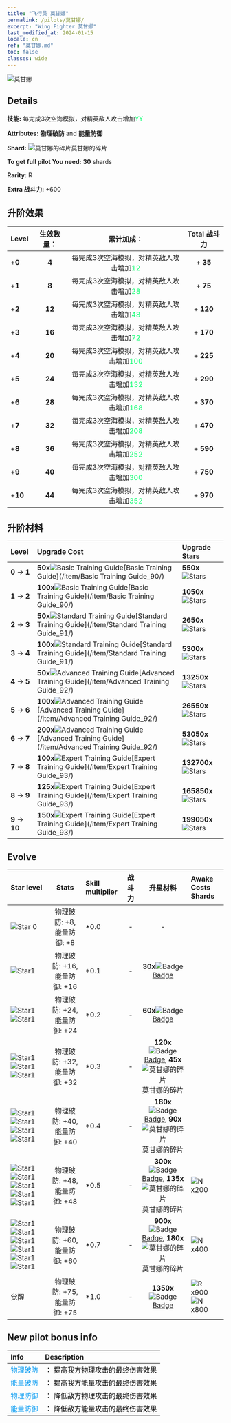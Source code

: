 ```yaml
---
title: "飞行员 莫甘娜"
permalink: /pilots/莫甘娜/
excerpt: "Wing Fighter 莫甘娜"
last_modified_at: 2024-01-15
locale: cn
ref: "莫甘娜.md"
toc: false
classes: wide
---
```



 ![莫甘娜](/images/pilots/aviator_piece_4007.png)

## Details

 **技能:** 每完成3次空海模拟，对精英敌人攻击增加<span style="color: #03ff6b">YY</span><br/><span style="color: #000000;"></span> 

 **Attributes:** **物理破防** and **能量防御**

 **Shard:** ![莫甘娜的碎片](/images/pilots/Morgana_Shard_p.png)莫甘娜的碎片 

 **To get full pilot You need:** **30** shards 

 **Rarity:** R 

 **Extra 战斗力:** +600 



## 升阶效果

  |  Level | 生效数量： |     累计加成：    | Total 战斗力 |
  |:----|:-----:|:-------------------:|:-------:|
  | +**0**  | **4**  | 每完成3次空海模拟，对精英敌人攻击增加<span style="color: #03ff6b">12</span><br/><span style="color: #000000;"></span>  | + **35** |
  | +**1**  | **8**  | 每完成3次空海模拟，对精英敌人攻击增加<span style="color: #03ff6b">28</span><br/><span style="color: #000000;"></span>  | + **75** |
  | +**2**  | **12**  | 每完成3次空海模拟，对精英敌人攻击增加<span style="color: #03ff6b">48</span><br/><span style="color: #000000;"></span>  | + **120** |
  | +**3**  | **16**  | 每完成3次空海模拟，对精英敌人攻击增加<span style="color: #03ff6b">72</span><br/><span style="color: #000000;"></span>  | + **170** |
  | +**4**  | **20**  | 每完成3次空海模拟，对精英敌人攻击增加<span style="color: #03ff6b">100</span><br/><span style="color: #000000;"></span>  | + **225** |
  | +**5**  | **24**  | 每完成3次空海模拟，对精英敌人攻击增加<span style="color: #03ff6b">132</span><br/><span style="color: #000000;"></span>  | + **290** |
  | +**6**  | **28**  | 每完成3次空海模拟，对精英敌人攻击增加<span style="color: #03ff6b">168</span><br/><span style="color: #000000;"></span>  | + **370** |
  | +**7**  | **32**  | 每完成3次空海模拟，对精英敌人攻击增加<span style="color: #03ff6b">208</span><br/><span style="color: #000000;"></span>  | + **470** |
  | +**8**  | **36**  | 每完成3次空海模拟，对精英敌人攻击增加<span style="color: #03ff6b">252</span><br/><span style="color: #000000;"></span>  | + **590** |
  | +**9**  | **40**  | 每完成3次空海模拟，对精英敌人攻击增加<span style="color: #03ff6b">300</span><br/><span style="color: #000000;"></span>  | + **750** |
  | +**10**  | **44**  | 每完成3次空海模拟，对精英敌人攻击增加<span style="color: #03ff6b">352</span><br/><span style="color: #000000;"></span>  | + **970** |




## 升阶材料

  |  Level |      Upgrade Cost   |  Upgrade Stars  |
  |:-------|:--------------------|:----------------|
  | **0** -> **1**  | **50x**![Basic Training Guide](/images/item/Basic_Training_Guide_p.png)[Basic Training Guide](/item/Basic Training Guide_90/) | **550x**![Stars](/images/item/Stars_p.png) |
  | **1** -> **2**  | **100x**![Basic Training Guide](/images/item/Basic_Training_Guide_p.png)[Basic Training Guide](/item/Basic Training Guide_90/) | **1050x**![Stars](/images/item/Stars_p.png) |
  | **2** -> **3**  | **50x**![Standard Training Guide](/images/item/Standard_Training_Guide_p.png)[Standard Training Guide](/item/Standard Training Guide_91/) | **2650x**![Stars](/images/item/Stars_p.png) |
  | **3** -> **4**  | **100x**![Standard Training Guide](/images/item/Standard_Training_Guide_p.png)[Standard Training Guide](/item/Standard Training Guide_91/) | **5300x**![Stars](/images/item/Stars_p.png) |
  | **4** -> **5**  | **50x**![Advanced Training Guide](/images/item/Advanced_Training_Guide_p.png)[Advanced Training Guide](/item/Advanced Training Guide_92/) | **13250x**![Stars](/images/item/Stars_p.png) |
  | **5** -> **6**  | **100x**![Advanced Training Guide](/images/item/Advanced_Training_Guide_p.png)[Advanced Training Guide](/item/Advanced Training Guide_92/) | **26550x**![Stars](/images/item/Stars_p.png) |
  | **6** -> **7**  | **200x**![Advanced Training Guide](/images/item/Advanced_Training_Guide_p.png)[Advanced Training Guide](/item/Advanced Training Guide_92/) | **53050x**![Stars](/images/item/Stars_p.png) |
  | **7** -> **8**  | **100x**![Expert Training Guide](/images/item/Expert_Training_Guide_p.png)[Expert Training Guide](/item/Expert Training Guide_93/) | **132700x**![Stars](/images/item/Stars_p.png) |
  | **8** -> **9**  | **125x**![Expert Training Guide](/images/item/Expert_Training_Guide_p.png)[Expert Training Guide](/item/Expert Training Guide_93/) | **165850x**![Stars](/images/item/Stars_p.png) |
  | **9** -> **10**  | **150x**![Expert Training Guide](/images/item/Expert_Training_Guide_p.png)[Expert Training Guide](/item/Expert Training Guide_93/) | **199050x**![Stars](/images/item/Stars_p.png) |




## Evolve

  |  Star level | Stats | Skill multiplier | 战斗力 | 升星材料 | Awake Costs Shards |
  |:------------|:-----:|:-------------------|:----------------:|:--------------------:|:-------------|
  | ![Star 0](/images/s0.png)  | 物理破防: +8, 能量防御: +8  | *0.0  | -  | -  |  |
  | ![Star1](/images/s1.png)  | 物理破防: +16, 能量防御: +16  | *0.1  | -  | **30x**![Badge](/images/item/Badge_p.png)[Badge](/item/Badge_94/)  |  |
  | ![Star1](/images/s1.png)![Star1](/images/s1.png)  | 物理破防: +24, 能量防御: +24  | *0.2  | -  | **60x**![Badge](/images/item/Badge_p.png)[Badge](/item/Badge_94/)  |  |
  | ![Star1](/images/s1.png)![Star1](/images/s1.png)![Star1](/images/s1.png)  | 物理破防: +32, 能量防御: +32  | *0.3  | -  | **120x**![Badge](/images/item/Badge_p.png)[Badge](/item/Badge_94/), **45x**![莫甘娜的碎片](/images/pilots/Morgana_Shard_p.png)莫甘娜的碎片  |  |
  | ![Star1](/images/s1.png)![Star1](/images/s1.png)![Star1](/images/s1.png)![Star1](/images/s1.png)  | 物理破防: +40, 能量防御: +40  | *0.4  | -  | **180x**![Badge](/images/item/Badge_p.png)[Badge](/item/Badge_94/), **90x**![莫甘娜的碎片](/images/pilots/Morgana_Shard_p.png)莫甘娜的碎片  |  |
  | ![Star1](/images/s1.png)![Star1](/images/s1.png)![Star1](/images/s1.png)![Star1](/images/s1.png)![Star1](/images/s1.png)  | 物理破防: +48, 能量防御: +48  | *0.5  | -  | **300x**![Badge](/images/item/Badge_p.png)[Badge](/item/Badge_94/), **135x**![莫甘娜的碎片](/images/pilots/Morgana_Shard_p.png)莫甘娜的碎片  |  ![N](/images/pilots/N_p.png) x200 |
  | ![Star1](/images/s1.png)![Star1](/images/s1.png)![Star1](/images/s1.png)![Star1](/images/s1.png)![Star1](/images/s1.png)![Star1](/images/s1.png)  | 物理破防: +60, 能量防御: +60  | *0.7  | -  | **900x**![Badge](/images/item/Badge_p.png)[Badge](/item/Badge_94/), **180x**![莫甘娜的碎片](/images/pilots/Morgana_Shard_p.png)莫甘娜的碎片  |  ![N](/images/pilots/N_p.png) x400 |
  | 觉醒  | 物理破防: +75, 能量防御: +75  | *1.0  | -  | **1350x**![Badge](/images/item/Badge_p.png)[Badge](/item/Badge_94/)  |  ![R](/images/pilots/R_p.png) x900 ![N](/images/pilots/N_p.png) x800 |



## New pilot bonus info

  |  Info |  Description |
  |:------|:-------------|
  | <span style="color: #0099f2">物理破防</span> | <span style="color: #000000;">： 提高我方物理攻击的最终伤害效果</span> |
  | <span style="color: #0099f2">能量破防</span> | <span style="color: #000000;">： 提高我方能量攻击的最终伤害效果</span> |
  | <span style="color: #0099f2">物理防御</span> | <span style="color: #000000;">： 降低敌方物理攻击的最终伤害效果</span> |
  | <span style="color: #0099f2">能量防御</span> | <span style="color: #000000;">： 降低敌方能量攻击的最终伤害效果</span> |

